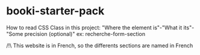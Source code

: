 # booki-starter-pack

How to read CSS Class in this project:
"Where the element is"-"What it its"-"Some precision (optional)"
ex:
recherche-form-section

/!\ This website is in French, so the differents sections are named in French
